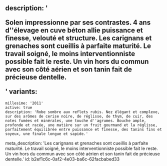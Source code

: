 description: '<p>Solen impressionne par ses contrastes. 4 ans d''élevage en cuve béton allie puissance et finesse, velouté et structure. Les carignans et grenaches sont cueillis à parfaite maturité. Le travail soigné, le moins interventionniste possible fait le reste. Un vin hors du commun avec son côté aérien et son tanin fait de précieuse dentelle.</p>'
variants:
  -
    millesime: '2011'
    active: true
    description: 'Robe sombre aux reflets rubis. Nez élégant et complexe, sur des arômes de cerise noire, de réglisse, de thym, de cuir, des notes fumées et minérales, une touche d''agrumes. Bouche ample, profonde et racée, une matière sur un fruit gourmand et la réglisse, parfaitement équilibrée entre puissance et finesse, des tanins fins et soyeux, une finale longue et sapide.'
meta_description: 'Les carignans et grenaches sont cueillis à parfaite maturité. Le travail soigné, le moins interventionniste possible fait le reste. Un vin hors du commun avec son côté aérien et son tanin fait de précieuse dentelle.'
id: b2ef1c6c-0af2-4e03-ba6c-62facbabed33
